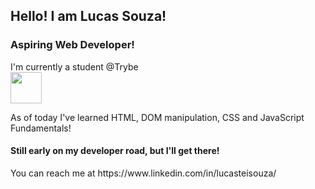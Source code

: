 <h2>Hello! I am Lucas Souza!</h2>

<h3>Aspiring Web Developer!</h3>
<p>I'm currently a student @Trybe <br><img src="https://blog.betrybe.com/wp-content/uploads/2021/11/51808343.png" width= "50">
<p>As of today I've learned HTML, DOM manipulation, CSS and JavaScript Fundamentals! 
 <h4>Still early on my developer road, but I'll get there!</h4>
 
 <p> You can reach me at https://www.linkedin.com/in/lucasteisouza/ </p>

<!---
- 👋 Hi, I’m Lucas Souza
- 👀 I’m interested in ...
- 🌱 I’m currently learning ...
- 💞️ I’m looking to collaborate on ...
- 📫 How to reach me ...


Lucasteisouza/Lucasteisouza is a ✨ special ✨ repository because its `README.md` (this file) appears on your GitHub profile.
You can click the Preview link to take a look at your changes.
--->
